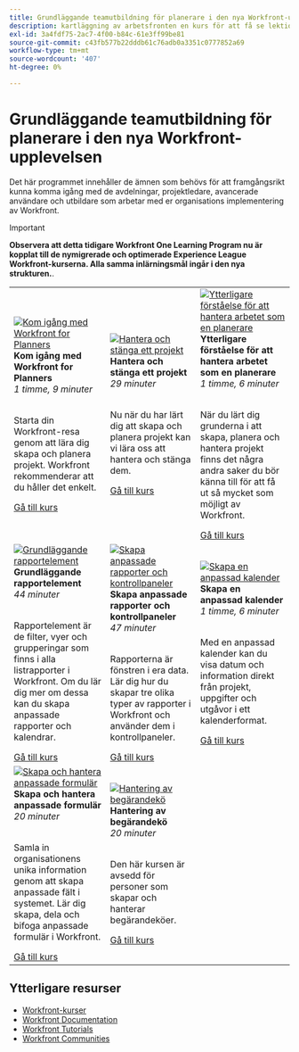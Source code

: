 ```yaml
---
title: Grundläggande teamutbildning för planerare i den nya Workfront-upplevelsen
description: kartläggning av arbetsfronten en kurs för att få se lektionskurser
exl-id: 3a4fdf75-2ac7-4f00-b84c-61e3ff99be81
source-git-commit: c43fb577b22dddb61c76adb0a3351c0777852a69
workflow-type: tm+mt
source-wordcount: '407'
ht-degree: 0%

---
```


# Grundläggande teamutbildning för planerare i den nya Workfront-upplevelsen

Det här programmet innehåller de ämnen som behövs för att framgångsrikt kunna komma igång med de avdelningar, projektledare, avancerade användare och utbildare som arbetar med er organisations implementering av Workfront.

>[!IMPORTANT]
>
>**Observera att detta tidigare Workfront One Learning Program nu är kopplat till de nymigrerade och optimerade Experience League Workfront-kurserna.  Alla samma inlärningsmål ingår i den nya strukturen.**.

<table>
  <tr>
   <td>
      <a href="https://experienceleague.adobe.com/?recommended=Workfront-U-1-2022.1.planners">
      <img alt="Kom igång med Workfront for Planners" src="https://cdn.experienceleague.adobe.com/thumb/get-started-with-workfront-for-planners.png"/>
      </a>
      <div>
         <strong>Kom igång med Workfront for Planners</strong></a>         
         <br/><em>1 timme, 9 minuter</em>
      </div>
      <p>
        <br/>
         Starta din Workfront-resa genom att lära dig skapa och planera projekt. Workfront rekommenderar att du håller det enkelt.
      </p>
      <a  rel="noreferrer" target="_blank" href="https://experienceleague.adobe.com/?recommended=Workfront-U-1-2022.1.planners" class="spectrum-Button spectrum-Button--primary spectrum-Button--sizeM">
      <span class="spectrum-Button-label has-no-wrap has-text-weight-bold">Gå till kurs</span>
      </a>
   </td>   
   <td>
      <a href="https://experienceleague.adobe.com/?recommended=Workfront-U-1-2022.2.planners">
      <img alt="Hantera och stänga ett projekt" src="https://cdn.experienceleague.adobe.com/thumb/manage-and-close-a-project.png"/>
      </a>
      <div>
         <strong>Hantera och stänga ett projekt</strong></a>         
         <br/><em>29 minuter</em>
      </div>
      <p>
        <br/>
         Nu när du har lärt dig att skapa och planera projekt kan vi lära oss att hantera och stänga dem.
      </p>
      <a  rel="noreferrer" target="_blank" href="https://experienceleague.adobe.com/?recommended=Workfront-U-1-2022.2.planners" class="spectrum-Button spectrum-Button--primary spectrum-Button--sizeM">
      <span class="spectrum-Button-label has-no-wrap has-text-weight-bold">Gå till kurs</span>
      </a>
   </td>
    <td>
      <a href="https://experienceleague.adobe.com/?recommended=Workfront-U-1-2022.3.planners">
      <img alt="Ytterligare förståelse för att hantera arbetet som en planerare" src="https://cdn.experienceleague.adobe.com/thumb/create-a-custom-calendar.png"/>
      </a>
      <div>
         <strong>Ytterligare förståelse för att hantera arbetet som en planerare</strong></a>         
         <br/><em>1 timme, 6 minuter</em>
      </div>
      <p>
        <br/>
         När du lärt dig grunderna i att skapa, planera och hantera projekt finns det några andra saker du bör känna till för att få ut så mycket som möjligt av Workfront.
      </p>
      <a  rel="noreferrer" target="_blank" href="https://experienceleague.adobe.com/?recommended=Workfront-U-1-2022.3.planners" class="spectrum-Button spectrum-Button--primary spectrum-Button--sizeM">
      <span class="spectrum-Button-label has-no-wrap has-text-weight-bold">Gå till kurs</span>
      </a>
   </td>
  </tr>
  <tr>
   <td>
      <a href="https://experienceleague.adobe.com/?recommended=Workfront-U-1-2022.1.reporting">
      <img alt="Grundläggande rapportelement" src="https://cdn.experienceleague.adobe.com/thumb/basic-reporting-elements.png"/>
      </a>
      <div>
         <strong>Grundläggande rapportelement</strong></a>         
         <br/><em>44 minuter</em>
      </div>
      <p>
        <br/>
         Rapportelement är de filter, vyer och grupperingar som finns i alla listrapporter i Workfront. Om du lär dig mer om dessa kan du skapa anpassade rapporter och kalendrar.
      </p>
      <a  rel="noreferrer" target="_blank" href="https://experienceleague.adobe.com/?recommended=Workfront-U-1-2022.1.reporting" class="spectrum-Button spectrum-Button--primary spectrum-Button--sizeM">
      <span class="spectrum-Button-label has-no-wrap has-text-weight-bold">Gå till kurs</span>
      </a>
   </td>   
   <td>
      <a href="https://experienceleague.adobe.com/?recommended=Workfront-U-1-2022.3.reporting">
      <img alt="Skapa anpassade rapporter och kontrollpaneler" src="https://cdn.experienceleague.adobe.com/thumb/basic-reporting-elements.png"/>
      </a>
      <div>
         <strong>Skapa anpassade rapporter och kontrollpaneler</strong></a>         
         <br/><em>47 minuter</em>
      </div>
      <p>
        <br/>
         Rapporterna är fönstren i era data. Lär dig hur du skapar tre olika typer av rapporter i Workfront och använder dem i kontrollpaneler.
      </p>
      <a  rel="noreferrer" target="_blank" href="https://experienceleague.adobe.com/?recommended=Workfront-U-1-2022.3.reporting" class="spectrum-Button spectrum-Button--primary spectrum-Button--sizeM">
      <span class="spectrum-Button-label has-no-wrap has-text-weight-bold">Gå till kurs</span>
      </a>
   </td>
    <td>
      <a href="https://experienceleague.adobe.com/?recommended=Workfront-U-1-2022.4.reporting">
      <img alt="Skapa en anpassad kalender" src="https://cdn.experienceleague.adobe.com/thumb/create-a-custom-calendar.png"/>
      </a>
      <div>
         <strong>Skapa en anpassad kalender</strong></a>         
         <br/><em>1 timme, 6 minuter</em>
      </div>
      <p>
        <br/>
         Med en anpassad kalender kan du visa datum och information direkt från projekt, uppgifter och utgåvor i ett kalenderformat.
      </p>
      <a  rel="noreferrer" target="_blank" href="https://experienceleague.adobe.com/?recommended=Workfront-U-1-2022.4.reporting" class="spectrum-Button spectrum-Button--primary spectrum-Button--sizeM">
      <span class="spectrum-Button-label has-no-wrap has-text-weight-bold">Gå till kurs</span>
      </a>
   </td>
  </tr>
  <tr>
   <td>
      <a href="https://experienceleague.adobe.com/?recommended=Workfront-A-1-2022.1.customforms">
      <img alt="Skapa och hantera anpassade formulär" src="https://cdn.experienceleague.adobe.com/thumb/create-and-manage-custom-forms.png"/>
      </a>
      <div>
         <strong>Skapa och hantera anpassade formulär</strong></a>         
         <br/><em>20 minuter</em>
      </div>
      <p>
        <br/>
        Samla in organisationens unika information genom att skapa anpassade fält i systemet. Lär dig skapa, dela och bifoga anpassade formulär i Workfront.
      </p>
      <a  rel="noreferrer" target="_blank" href="https://experienceleague.adobe.com/?recommended=Workfront-A-1-2022.1.customforms" class="spectrum-Button spectrum-Button--primary spectrum-Button--sizeM">
      <span class="spectrum-Button-label has-no-wrap has-text-weight-bold">Gå till kurs</span>
      </a>
   </td>   
   <td>
      <a href="https://experienceleague.adobe.com/?recommended=Workfront-U-1-2022.1.request-queues">
      <img alt="Hantering av begärandekö" src="https://cdn.experienceleague.adobe.com/thumb/request-queue-management.png"/>
      </a>
      <div>
         <strong>Hantering av begärandekö</strong></a>         
         <br/><em>20 minuter</em>
      </div>
      <p>
        <br/>
         Den här kursen är avsedd för personer som skapar och hanterar begärandeköer.
      </p>
      <a  rel="noreferrer" target="_blank" href="https://experienceleague.adobe.com/?recommended=Workfront-U-1-2022.1.request-queues" class="spectrum-Button spectrum-Button--primary spectrum-Button--sizeM">
      <span class="spectrum-Button-label has-no-wrap has-text-weight-bold">Gå till kurs</span>
      </a>
   </td>
  </tr>     
</table>

## Ytterligare resurser

* [Workfront-kurser](https://experienceleague.adobe.com/?lang=en&amp;Solution=Workfront#courses)
* [Workfront Documentation](https://experienceleague.adobe.com/docs/workfront.html)
* [Workfront Tutorials](https://experienceleague.adobe.com/docs/workfront-learn/tutorials-workfront/home.html)
* [Workfront Communities](https://experienceleaguecommunities.adobe.com/t5/workfront/ct-p/workfront)
